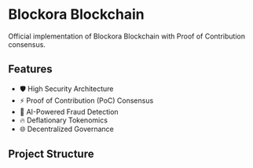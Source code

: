 # Blockora Blockchain
Official implementation of Blockora Blockchain with Proof of Contribution consensus.

## Features
- 🛡️ High Security Architecture
- ⚡ Proof of Contribution (PoC) Consensus
- 🤖 AI-Powered Fraud Detection
- 🔥 Deflationary Tokenomics
- 🌐 Decentralized Governance

## Project Structure
